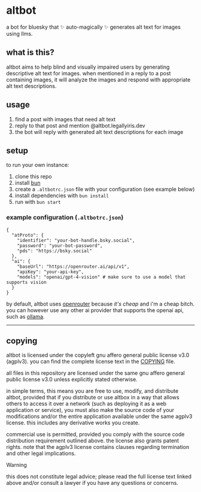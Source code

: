 # altbot

a bot for bluesky that ✨ auto-magically ✨ generates alt text for images using
llms.

## what is this?

altbot aims to help blind and visually impaired users by generating descriptive
alt text for images. when mentioned in a reply to a post containing images, it
will analyze the images and respond with appropriate alt text descriptions.

## usage

1. find a post with images that need alt text
2. reply to that post and mention @altbot.legallyiris.dev
3. the bot will reply with generated alt text descriptions for each image

## setup

to run your own instance:

1. clone this repo
2. install [bun](https://bun.sh/)
3. create a `.altbotrc.json` file with your configuration (see example below)
4. install dependencies with `bun install`
5. run with `bun start`

### example configuration (`.altbotrc.json`)

```jsonc
{
  "atProto": {
    "identifier": "your-bot-handle.bsky.social",
    "password": "your-bot-password",
    "pds": "https://bsky.social"
  },
  "ai": {
    "baseUrl": "https://openrouter.ai/api/v1",
    "apiKey": "your-api-key",
    "models": "openai/gpt-4-vision" # make sure to use a model that supports vision
  }
}
```

by default, altbot uses [openrouter](https://openrouter.ai) because *it's
cheap* and i'm a cheap bitch. you can however use any other ai provider that
supports the openai api, such as [ollama](https://ollama.ai).

-----

## copying

altbot is licensed under the copyleft gnu affero general public license
v3.0 (agplv3). you can find the complete license text in the [COPYING](COPYING)
file.

all files in this repository are licensed under the same gnu affero general
public license v3.0 unless explicitly stated otherwise.

in simple terms, this means you are free to use, modify, and distribute altbot,
provided that if you distribute or use altbox in a way that allows others to
access it over a network (such as deploying it as a web application or
service), you must also make the source code of your modifications and/or the
entire application available under the same agplv3 license. this includes any
derivative works you create.

commercial use is permitted, provided you comply with the source code
distribution requirement outlined above. the license also grants patent rights.
note that the agplv3 license contains clauses regarding termination and other
legal implications.

> [!WARNING]
> this does not constitute legal advice; please read the full license text
> linked above and/or consult a lawyer if you have any questions or concerns.
